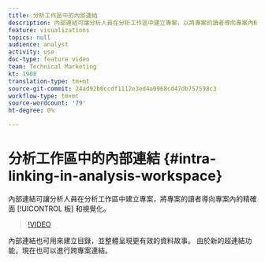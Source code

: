 ```yaml
---
title: 分析工作區中的內部連結
description: 內部連結可讓分析人員在分析工作區中建立專案，以將專案的讀者導向專案內精確的面板和視覺化。
feature: visualizations
topics: null
audience: analyst
activity: use
doc-type: feature video
team: Technical Marketing
kt: 1908
translation-type: tm+mt
source-git-commit: 24ad92b0ccdf1112e3ed4a0968cd47db757598c3
workflow-type: tm+mt
source-wordcount: '79'
ht-degree: 0%

---
```



# 分析工作區中的內部連結 {#intra-linking-in-analysis-workspace}

內部連結可讓分析人員在分析工作區中建立專案，將專案的讀者導向專案內的精確面 [!UICONTROL 板] 和視覺化。

>[!VIDEO](https://video.tv.adobe.com/v/23724/?quality=12)

內部連結也可用來建立目錄，並整體呈現更有效的資料故事。 由於新的超連結功能，現在也可以進行跨專案連結。
